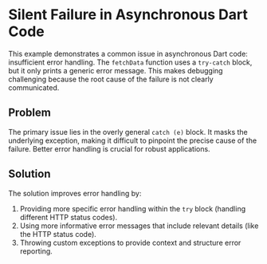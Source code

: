 # Silent Failure in Asynchronous Dart Code

This example demonstrates a common issue in asynchronous Dart code: insufficient error handling. The `fetchData` function uses a `try-catch` block, but it only prints a generic error message.  This makes debugging challenging because the root cause of the failure is not clearly communicated.

## Problem

The primary issue lies in the overly general `catch (e)` block. It masks the underlying exception, making it difficult to pinpoint the precise cause of the failure.  Better error handling is crucial for robust applications.

## Solution

The solution improves error handling by:

1. Providing more specific error handling within the `try` block (handling different HTTP status codes).
2.  Using more informative error messages that include relevant details (like the HTTP status code).
3. Throwing custom exceptions to provide context and structure error reporting.
